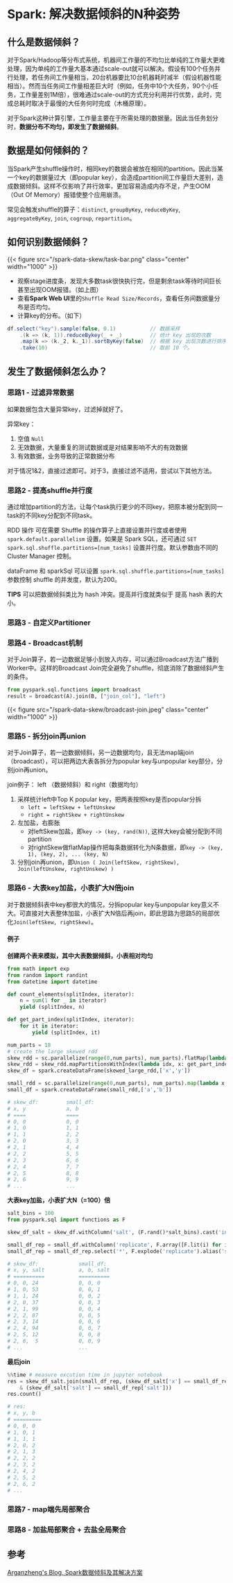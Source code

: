 # Spark: 解决数据倾斜的N种姿势


## 什么是数据倾斜？

对于Spark/Hadoop等分布式系统，机器间工作量的不均匀比单纯的工作量大更难处理，因为单纯的工作量大基本通过scale-out就可以解决。假设有100个任务并行处理，若任务间工作量相当，20台机器要比10台机器耗时减半（假设机器性能相当）。然而当任务间工作量相差巨大时（例如，任务中10个大任务，90个小任务，工作量差别1M倍），很难通过scale-out的方式充分利用并行优势，此时，完成总耗时取决于最慢的大任务何时完成（木桶原理）。

对于Spark这种计算引擎，工作量主要在于所需处理的数据量。因此当任务划分时，**数据分布不均匀，即发生了数据倾斜**。

## 数据是如何倾斜的？

当Spark产生shuffle操作时，相同key的数据会被放在相同的partition。因此当某一个key的数据量过大（即popular key），会造成partition间工作量巨大差别，造成数据倾斜。这样不仅影响了并行效率，更加容易造成内存不足，产生OOM（Out Of Memory）报错使整个应用崩溃。

常见会触发shuffle的算子：`distinct`, `groupByKey`, `reduceByKey`, `aggregateByKey`, `join`, `cogroup`, `repartition`。

## 如何识别数据倾斜？

{{< figure src="/spark-data-skew/task-bar.png" class="center" width="1000" >}}

* 观察stage进度条，发现大多数task很快执行完，但是剩余task等待时间巨长甚至出现OOM报错。（如上图）
* 查看**Spark Web UI**里的`Shuffle Read Size/Records`，查看任务间数据量分布是否均匀。
* 计算key的分布。（如下）

```scala
df.select("key").sample(false, 0.1)           // 数据采样 
    .(k => (k, 1)).reduceBykey(_ + _)         // 统计 key 出现的次数
    .map(k => (k._2, k._1)).sortByKey(false)  // 根据 key 出现次数进行排序
    .take(10)                                 // 取前 10 个。
```

## 发生了数据倾斜怎么办？

### 思路1 - 过滤异常数据

如果数据包含大量异常key，过滤掉就好了。

异常key：

1. 空值 `Null`
2. 无效数据，大量重复的测试数据或是对结果影响不大的有效数据
3. 有效数据，业务导致的正常数据分布

对于情况1&2，直接过滤即可。对于3，直接过滤不适用，尝试以下其他方法。 

### 思路2 - 提高shuffle并行度

通过增加partition的方法，让每个task执行更少的不同key，把原本被分配到同一task的不同key分配到不同task。

RDD 操作 可在需要 Shuffle 的操作算子上直接设置并行度或者使用 `spark.default.parallelism` 设置。如果是 Spark SQL，还可通过 `SET spark.sql.shuffle.partitions=[num_tasks]` 设置并行度。默认参数由不同的 Cluster Manager 控制。

dataFrame 和 sparkSql 可以设置 `spark.sql.shuffle.partitions=[num_tasks]` 参数控制 shuffle 的并发度，默认为200。

**TIPS** 可以把数据倾斜类比为 hash 冲突。提高并行度就类似于 提高 hash 表的大小。

### 思路3 - 自定义Partitioner
### 思路4 - Broadcast机制
对于Join算子，若一边数据足够小到放入内存，可以通过Broadcast方法广播到Worker中。这样的Broadcast Join完全避免了shuffle，彻底消除了数据倾斜产生的条件。

```python
from pyspark.sql.functions import broadcast
result = broadcast(A).join(B, ["join_col"], "left")
```

{{< figure src="/spark-data-skew/broadcast-join.jpeg" class="center" width="1000" >}}


### 思路5 - 拆分join再union
对于Join算子，若一边数据倾斜，另一边数据均匀，且无法map端join（broadcast），可以把两边大表各拆分为popular key与unpopular key部分，分别join再union。

join例子：  left （数据倾斜）和 right（数据均匀）

1. 采样统计left中Top K popular key，把两表按照key是否popular分拆
	* `left = leftSkew + leftUnskew`
	* `right = rightSkew + rightUnskew`
2. 左加盐，右膨胀
	* 对leftSkew加盐，即`key -> (key, rand(N))`, 这样大key会被分配到不同partition
	* 对rightSkew做flatMap操作把每条数据转化为N条数据，即`key -> (key, 1), (key, 2), ... (key, N)`
3. 分别join再union，即`Union ( Join(leftSkew, rightSkew), Join(leftUnskew, rightUnskew) )`

### 思路6 - 大表key加盐，小表扩大N倍join
对于数据倾斜表中key都很大的情况，分拆popular key与unpopular key意义不大。可直接对大表整体加盐，小表扩大N倍后再join，即此思路为思路5的局部优化`Join(leftSkew, rightSkew)`。

#### 例子

**创建两个表来模拟，其中大表数据倾斜，小表相对均匀**

```python
from math import exp
from random import randint
from datetime import datetime

def count_elements(splitIndex, iterator):
    n = sum(1 for _ in iterator)
    yield (splitIndex, n)

def get_part_index(splitIndex, iterator):
    for it in iterator:
        yield (splitIndex, it)

num_parts = 18
# create the large skewed rdd
skew_rdd = sc.parallelize(range(0,num_parts), num_parts).flatMap(lambda x: range(0, int(exp(x))))
skew_rdd = skew_rdd.mapPartitionsWithIndex(lambda idx, x: get_part_index(idx, x))
skew_df = spark.createDataFrame(skewed_large_rdd,['x','y'])

small_rdd = sc.parallelize(range(0,num_parts), num_parts).map(lambda x: (x, x))
small_df = spark.createDataFrame(small_rdd,['a','b'])

# skew_df:         small_df:
# x, y             a, b
# ====             ====
# 0, 0             0, 0
# 1, 0             1, 1
# 1, 1             2, 2
# 2, 0             3, 3
# 2, 1             4, 4
# 2, 2             5, 5
# 2, 3             6, 6
# 2, 4             7, 7
# 2, 5             8, 8
# 2, 6             9, 9
# ...              ...
```

**大表key加盐，小表扩大N（=100）倍**

```python
salt_bins = 100
from pyspark.sql import functions as F

skew_df_salt = skew_df.withColumn('salt', (F.rand()*salt_bins).cast('int')).cache()

small_df_rep = small_df.withColumn('replicate', F.array([F.lit(i) for i in range(salt_bins)]))
small_df_rep = small_df_rep.select('*', F.explode('replicate').alias('salt')).drop('replicate').cache()

# skew_df:             small_df:
# x, y, salt           a, b, salt
# ==========           ==========
# 0, 0, 24             0, 0, 0
# 1, 0, 53             0, 0, 1
# 1, 1, 24             0, 0, 2
# 2, 0, 37             0, 0, 3
# 2, 1, 99             0, 0, 4
# 2, 2, 87             0, 0, 5
# 2, 3, 14             0, 0, 6
# 2, 4, 94             0, 0, 7
# 2, 5, 12             0, 0, 8
# 2, 6,  5             0, 0, 9
# ...                  ...
```

**最后join**

```python
%%time # measure excution time in jupyter notebook
res = skew_df_salt.join(small_df_rep, (skew_df_salt['x'] == small_df_rep['a'])\
	& (skew_df_salt['salt'] == small_df_rep['salt']))
res.count()

# res:
# x, y, b
# =========
# 0, 0, 0
# 1, 0, 1
# 1, 1, 1
# 2, 0, 2
# 2, 1, 3
# 2, 2, 2
# 2, 3, 2
# 2, 4, 2
# 2, 5, 2
# 2, 6, 2
# ...  
```

### 思路7 - map端先局部聚合
### 思路8 - 加盐局部聚合 + 去盐全局聚合


## 参考

[Arganzheng's Blog, Spark数据倾斜及其解决方案](http://arganzheng.life/spark-data-skew.html)

